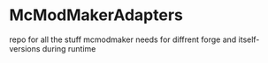 # McModMakerAdapters
repo for all the stuff mcmodmaker needs for diffrent forge and itself-versions during runtime
